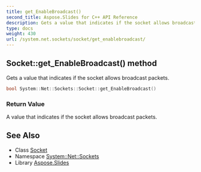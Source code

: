 ```yaml
---
title: get_EnableBroadcast()
second_title: Aspose.Slides for C++ API Reference
description: Gets a value that indicates if the socket allows broadcast packets.
type: docs
weight: 430
url: /system.net.sockets/socket/get_enablebroadcast/
---
```

## Socket::get_EnableBroadcast() method


Gets a value that indicates if the socket allows broadcast packets.

```cpp
bool System::Net::Sockets::Socket::get_EnableBroadcast()
```


### Return Value

A value that indicates if the socket allows broadcast packets.

## See Also

* Class [Socket](../)
* Namespace [System::Net::Sockets](../../)
* Library [Aspose.Slides](../../../)